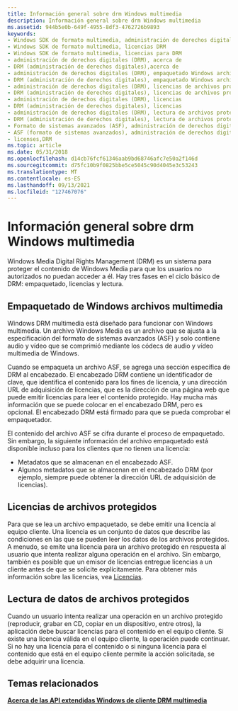 ```yaml
---
title: Información general sobre drm Windows multimedia
description: Información general sobre drm Windows multimedia
ms.assetid: 944b5e0b-649f-4955-8df3-4762726b9893
keywords:
- Windows SDK de formato multimedia, administración de derechos digitales (DRM)
- Windows SDK de formato multimedia, licencias DRM
- Windows SDK de formato multimedia, licencias para DRM
- administración de derechos digitales (DRM), acerca de
- DRM (administración de derechos digitales),acerca de
- administración de derechos digitales (DRM), empaquetado Windows archivos multimedia
- DRM (administración de derechos digitales), empaquetado Windows archivos multimedia
- administración de derechos digitales (DRM), licencias de archivos protegidos
- DRM (administración de derechos digitales), licencias de archivos protegidos
- administración de derechos digitales (DRM), licencias
- DRM (administración de derechos digitales), licencias
- administración de derechos digitales (DRM), lectura de archivos protegidos
- DRM (administración de derechos digitales), lectura de archivos protegidos
- Formato de sistemas avanzados (ASF), administración de derechos digitales (DRM)
- ASF (formato de sistemas avanzados), administración de derechos digitales (DRM)
- licenses,DRM
ms.topic: article
ms.date: 05/31/2018
ms.openlocfilehash: d14cb76fcf61346aab9bd68746afc7e50a2f146d
ms.sourcegitcommit: d75fc10b9f0825bbe5ce5045c90d4045e3c53243
ms.translationtype: MT
ms.contentlocale: es-ES
ms.lasthandoff: 09/13/2021
ms.locfileid: "127467076"
---
```

# <a name="overview-of-windows-media-drm"></a>Información general sobre drm Windows multimedia

Windows Media Digital Rights Management (DRM) es un sistema para proteger el contenido de Windows Media para que los usuarios no autorizados no puedan acceder a él. Hay tres fases en el ciclo básico de DRM: empaquetado, licencias y lectura.

## <a name="packaging-windows-media-files"></a>Empaquetado de Windows archivos multimedia

Windows DRM multimedia está diseñado para funcionar con Windows multimedia. Un archivo Windows Media es un archivo que se ajusta a la especificación del formato de sistemas avanzados (ASF) y solo contiene audio y vídeo que se comprimió mediante los códecs de audio y vídeo multimedia de Windows.

Cuando se empaqueta un archivo ASF, se agrega una sección específica de DRM al encabezado. El encabezado DRM contiene un identificador de clave, que identifica el contenido para los fines de licencia, y una dirección URL de adquisición de licencias, que es la dirección de una página web que puede emitir licencias para leer el contenido protegido. Hay mucha más información que se puede colocar en el encabezado DRM, pero es opcional. El encabezado DRM está firmado para que se pueda comprobar el empaquetador.

El contenido del archivo ASF se cifra durante el proceso de empaquetado. Sin embargo, la siguiente información del archivo empaquetado está disponible incluso para los clientes que no tienen una licencia:

-   Metadatos que se almacenan en el encabezado ASF.
-   Algunos metadatos que se almacenan en el encabezado DRM (por ejemplo, siempre puede obtener la dirección URL de adquisición de licencias).

## <a name="licensing-protected-files"></a>Licencias de archivos protegidos

Para que se lea un archivo empaquetado, se debe emitir una licencia al equipo cliente. Una licencia es un conjunto de datos que describe las condiciones en las que se pueden leer los datos de los archivos protegidos. A menudo, se emite una licencia para un archivo protegido en respuesta al usuario que intenta realizar alguna operación en el archivo. Sin embargo, también es posible que un emisor de licencias entregue licencias a un cliente antes de que se solicite explícitamente. Para obtener más información sobre las licencias, vea [Licencias](licenses.md).

## <a name="reading-data-from-protected-files"></a>Lectura de datos de archivos protegidos

Cuando un usuario intenta realizar una operación en un archivo protegido (reproducir, grabar en CD, copiar en un dispositivo, entre otros), la aplicación debe buscar licencias para el contenido en el equipo cliente. Si existe una licencia válida en el equipo cliente, la operación puede continuar. Si no hay una licencia para el contenido o si ninguna licencia para el contenido que está en el equipo cliente permite la acción solicitada, se debe adquirir una licencia.

## <a name="related-topics"></a>Temas relacionados

<dl> <dt>

[**Acerca de las API extendidas Windows de cliente DRM multimedia**](about-the-windows-media-drm-client-extended-apis.md)
</dt> </dl>

 

 




